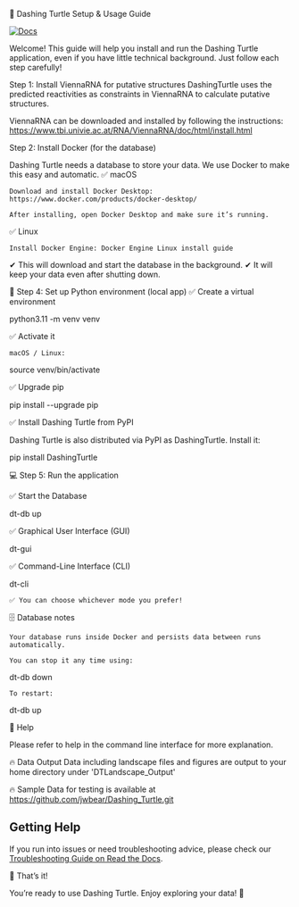 🌟 Dashing Turtle Setup & Usage Guide

[![Docs](https://readthedocs.org/projects/dashing-turtle/badge/?version=latest)](https://dashing-turtle.readthedocs.io/en/latest/)

Welcome! This guide will help you install and run the Dashing Turtle application, even if you have little technical background. Just follow each step carefully!

Step 1: Install ViennaRNA for putative structures
DashingTurtle uses the predicted reactivities as constraints in ViennaRNA to calculate putative structures. 

ViennaRNA can be downloaded and installed by following the instructions:
https://www.tbi.univie.ac.at/RNA/ViennaRNA/doc/html/install.html


Step 2: Install Docker (for the database)

Dashing Turtle needs a database to store your data. We use Docker to make this easy and automatic.
✅  macOS

    Download and install Docker Desktop: https://www.docker.com/products/docker-desktop/

    After installing, open Docker Desktop and make sure it’s running.

✅ Linux

    Install Docker Engine: Docker Engine Linux install guide

✔ This will download and start the database in the background.
✔ It will keep your data even after shutting down.

🐍 Step 4: Set up Python environment (local app)
✅ Create a virtual environment

python3.11 -m venv venv

✅ Activate it

    macOS / Linux:

source venv/bin/activate


✅ Upgrade pip

pip install --upgrade pip

✅ Install Dashing Turtle from PyPI

Dashing Turtle is also distributed via PyPI as DashingTurtle. Install it:

pip install DashingTurtle

💻 Step 5: Run the application

✅ Start the Database

dt-db up

✅ Graphical User Interface (GUI)

dt-gui

✅ Command-Line Interface (CLI)

dt-cli

    ✅ You can choose whichever mode you prefer!

🗄️ Database notes

    Your database runs inside Docker and persists data between runs automatically.

    You can stop it any time using:

dt-db down

    To restart:

dt-db up

💬 Help

Please refer to help in the command line interface for more explanation.

🔥 Data Output
Data including landscape files and figures are output to your home directory under 'DTLandscape_Output'


🔥 Sample Data for testing is available at https://github.com/jwbear/Dashing_Turtle.git


## Getting Help

If you run into issues or need troubleshooting advice, please check our [Troubleshooting Guide on Read the Docs](https://dashing-turtle.readthedocs.io/en/latest/docs/troubleshooting.html).


🎉 That’s it!

You’re ready to use Dashing Turtle. Enjoy exploring your data! 🚀
